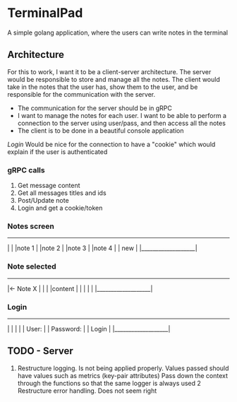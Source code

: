 # TerminalPad

A simple golang application, where the users can write notes in the terminal

## Architecture

For this to work, I want it to be a client-server architecture.
The server would be responsible to store and manage all the notes.
The client would take in the notes that the user has, show them to the user,
and be responsible for the communication with the server.

- The communication for the server should be in gRPC
- I want to manage the notes for each user. I want to be able to perform a
connection to the server using user/pass, and then access all the notes
- The client is to be done in a beautiful console application

*Login*
Would be nice for the connection to have a "cookie" which would explain if
the user is authenticated

### gRPC calls

1. Get message content
2. Get all messages titles and ids
3. Post/Update note
4. Login and get a cookie/token

### Notes screen
_____________________
|                   |
|note 1             |
|note 2             |
|note 3             |
|note 4             |
|               new |
|___________________|

### Note selected
_____________________
|<-   Note X        |
|                   |
|content            |
|                   |
|                   |
|___________________|


### Login
_____________________
|                   |
|                   |
|       User:       |
|       Password:   |
|       Login       |
|___________________|

## TODO - Server

1. Restructure logging. Is not being applied properly.
Values passed should have values such as metrics (key-pair attributes)
Pass down the context through the functions so that the same logger is
always used
2 Restructure error handling. Does not seem right
